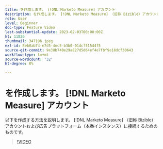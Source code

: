 ```yaml
---
title: を作成します。 [!DNL Marketo Measure] アカウント
description: を作成します。 [!DNL Marketo Measure] （旧称 Bizible）アカウントと、広告プラットフォーム（本番インスタンス）に接続します。
role: User
level: Beginner
doc-type: Feature Video
last-substantial-update: 2023-02-03T00:00:00Z
kt: 11826
thumbnail: 347196.jpeg
exl-id: 8eb0ab74-e7d5-4ec5-b3b0-01dcf51544f5
source-git-commit: 9e38b740e29a827d5d64ef4e7fbf9e18dcf30643
workflow-type: tm+mt
source-wordcount: '32'
ht-degree: 0%

---
```


# を作成します。 [!DNL Marketo Measure] アカウント

以下を作成する方法を説明します。 [!DNL Marketo Measure] （旧称 Bizible）アカウントおよび広告プラットフォーム（本番インスタンス）に接続するためのものです。

>[!VIDEO](https://video.tv.adobe.com/v/347196/?quality=12&learn=on)
